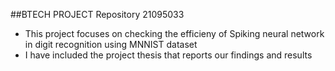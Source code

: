 ##BTECH PROJECT Repository 21095033

- This project focuses on checking the efficieny of Spiking neural network in digit recognition using MNNIST dataset
- I have included the project thesis that reports our findings and results
